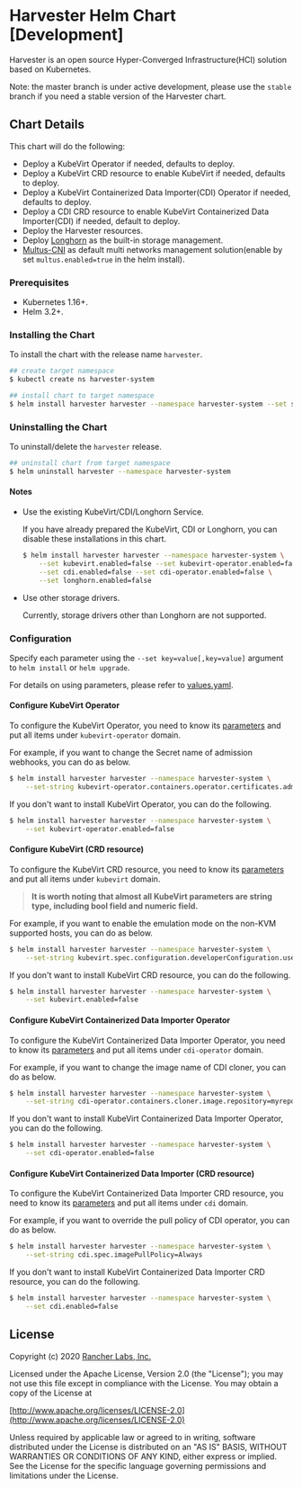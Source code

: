 # Harvester Helm Chart [Development]

Harvester is an open source Hyper-Converged Infrastructure(HCI) solution based on Kubernetes.

Note: the master branch is under active development, please use the `stable` branch if you need a stable version of the Harvester chart.

## Chart Details

This chart will do the following:

- Deploy a KubeVirt Operator if needed, defaults to deploy.
- Deploy a KubeVirt CRD resource to enable KubeVirt if needed, defaults to deploy.
- Deploy a KubeVirt Containerized Data Importer(CDI) Operator if needed, defaults to deploy.
- Deploy a CDI CRD resource to enable KubeVirt Containerized Data Importer(CDI) if needed, default to deploy.
- Deploy the Harvester resources.
- Deploy [Longhorn](https://longhorn.io) as the built-in storage management.
- [Multus-CNI](https://github.com/intel/multus-cni) as default multi networks management solution(enable by set `multus.enabled=true` in the helm install).

### Prerequisites

- Kubernetes 1.16+.
- Helm 3.2+.

### Installing the Chart

To install the chart with the release name `harvester`.

```bash
## create target namespace
$ kubectl create ns harvester-system

## install chart to target namespace
$ helm install harvester harvester --namespace harvester-system --set service.harvester.type=NodePort
```

### Uninstalling the Chart

To uninstall/delete the `harvester` release.

```bash
## uninstall chart from target namespace
$ helm uninstall harvester --namespace harvester-system
```

#### Notes

- Use the existing KubeVirt/CDI/Longhorn Service.

    If you have already prepared the KubeVirt, CDI or Longhorn, you can disable these installations in this chart.
    
    ```bash
    $ helm install harvester harvester --namespace harvester-system \
        --set kubevirt.enabled=false --set kubevirt-operator.enabled=false \
        --set cdi.enabled=false --set cdi-operator.enabled=false \
        --set longhorn.enabled=false
    ```

- Use other storage drivers.
    
    Currently, storage drivers other than Longhorn are not supported.

### Configuration

Specify each parameter using the `--set key=value[,key=value]` argument to `helm install` or `helm upgrade`.

For details on using parameters, please refer to [values.yaml](values.yaml).

#### Configure KubeVirt Operator

To configure the KubeVirt Operator, you need to know its [parameters](dependency_charts/kubevirt-operator/values.yaml) and put all items under `kubevirt-operator` domain.

For example, if you want to change the Secret name of admission webhooks, you can do as below.

```bash
$ helm install harvester harvester --namespace harvester-system \
    --set-string kubevirt-operator.containers.operator.certificates.admissionWebhook.secretName=mysecret
```

If you don't want to install KubeVirt Operator, you can do the following.

```bash
$ helm install harvester harvester --namespace harvester-system \
    --set kubevirt-operator.enabled=false
```

#### Configure KubeVirt (CRD resource)

To configure the KubeVirt CRD resource, you need to know its [parameters](dependency_charts/kubevirt/values.yaml) and put all items under `kubevirt` domain.

> **It is worth noting that almost all KubeVirt parameters are string type, including bool field and numeric field.**

For example, if you want to enable the emulation mode on the non-KVM supported hosts, you can do as below.

```bash
$ helm install harvester harvester --namespace harvester-system \
    --set-string kubevirt.spec.configuration.developerConfiguration.useEmulation=true
```

If you don't want to install KubeVirt CRD resource, you can do the following.

```bash
$ helm install harvester harvester --namespace harvester-system \
    --set kubevirt.enabled=false
```

#### Configure KubeVirt Containerized Data Importer Operator

To configure the KubeVirt Containerized Data Importer Operator, you need to know its [parameters](dependency_charts/cdi-operator/values.yaml) and put all items under `cdi-operator` domain.

For example, if you want to change the image name of CDI cloner, you can do as below.

```bash
$ helm install harvester harvester --namespace harvester-system \
    --set-string cdi-operator.containers.cloner.image.repository=myrepo/my-cloner-image
```

If you don't want to install KubeVirt Containerized Data Importer Operator, you can do the following.

```bash
$ helm install harvester harvester --namespace harvester-system \
    --set cdi-operator.enabled=false
```

#### Configure KubeVirt Containerized Data Importer (CRD resource)

To configure the KubeVirt Containerized Data Importer CRD resource, you need to know its [parameters](dependency_charts/cdi/values.yaml) and put all items under `cdi` domain.

For example, if you want to override the pull policy of CDI operator, you can do as below.

```bash
$ helm install harvester harvester --namespace harvester-system \
    --set-string cdi.spec.imagePullPolicy=Always
```

If you don't want to install KubeVirt Containerized Data Importer CRD resource, you can do the following.

```bash
$ helm install harvester harvester --namespace harvester-system \
    --set cdi.enabled=false
```

## License
Copyright (c) 2020 [Rancher Labs, Inc.](http://rancher.com)

Licensed under the Apache License, Version 2.0 (the "License");
you may not use this file except in compliance with the License.
You may obtain a copy of the License at

[http://www.apache.org/licenses/LICENSE-2.0](http://www.apache.org/licenses/LICENSE-2.0)

Unless required by applicable law or agreed to in writing, software
distributed under the License is distributed on an "AS IS" BASIS,
WITHOUT WARRANTIES OR CONDITIONS OF ANY KIND, either express or implied.
See the License for the specific language governing permissions and
limitations under the License.

